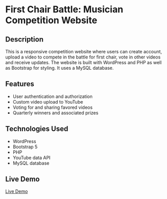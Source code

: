# First Chair Battle: Musician Competition Website

## Description
This is a responsive competition website where users can create account, upload a video to compete in the battle for first chair, vote in other videos and receive updates. The website is built with WordPress and PHP as well as Bootstrap for styling. It uses a MySQL database.

## Features
- User authentication and authorization
- Custom video upload to YouTube
- Voting for and sharing favored videos
- Quarterly winners and associated prizes 

## Technologies Used
- WordPress 
- Bootstrap 5
- PHP
- YouTube data API
- MySQL database

## Live Demo
[Live Demo](https://www.firstchairbattle.com/)
